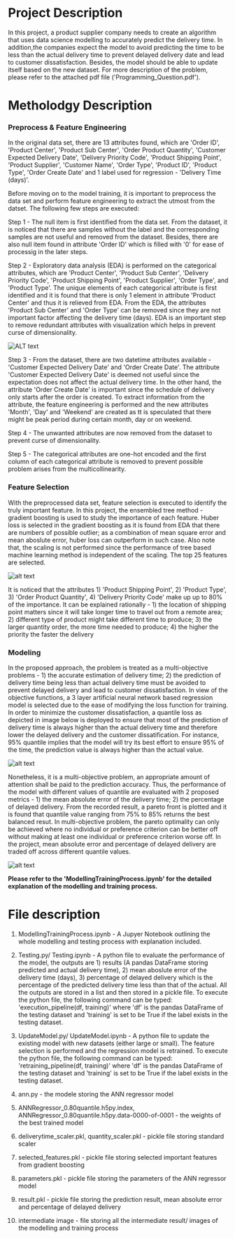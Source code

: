 # **Project Description**
In this project, a product supplier company needs to create an algorithm that uses data science modelling to accurately predict the delivery time. In addition,the companies expect the model to avoid predicting the time to be less than the actual delivery time to prevent delayed delivery date and lead to customer dissatisfaction. Besides, the model should be able to update itself based on the new dataset. For more description of the problem, please refer to the attached pdf file ('Programming_Question.pdf').

# **Metholodgy Description**

### **Preprocess & Feature Engineering**
In the original data set, there are 13 attributes found, which are 'Order ID', 'Product Center', 'Product Sub Center', 'Order Product Quantity', 'Customer Expected Delivery Date', 'Delivery Priority Code', 'Product Shipping Point', 'Product Supplier', 'Customer Name', 'Order Type', 'Product ID', 'Product Type', 'Order Create Date' and 1 label used for regression - 'Delivery Time (days)'.

Before moving on to the model training, it is important to preprocess the data set and perform feature engineering to extract the utmost from the datset. The following few steps are executed:

Step 1 - The null item is first identified from the data set. From the dataset, it is noticed that there are samples without the label and the corresponding samples are not useful and removed from the dataset. Besides, there are also null item found in attribute 'Order ID' which is filled with '0' for ease of processig in the later steps.

Step 2 - Exploratory data analysis (EDA) is performed on the categorical attributes, which are 'Product Center', 'Product Sub Center', 'Delivery Priority Code', 'Product Shipping Point', 'Product Supplier', 'Order Type', and 'Product Type'. The unique elements of each categorical attribute is first identified and it is found that there is only 1 element in attribute 'Product Center' and thus it is relieved from EDA. From the EDA, the attributes 'Product Sub Center' and 'Order Type' can be removed since they are not important factor affecting the delivery time (days). EDA is an important step to remove redundant attributes with visualization which helps in prevent curse of dimensionality.

![ALT text](https://github.com/ChongAih/HPE-Delivery-Time-Estimation/blob/image/EDA.png?raw=true)

Step 3 - From the dataset, there are two datetime attributes available - 'Customer Expected Delivery Date' and 'Order Create Date'. The attribute 'Customer Expected Delivery Date' is deemed not useful since the expectation does not affect the actual delivery time. In the other hand, the attribute 'Order Create Date' is important since the schedule of delivery only starts after the order is created. To extract information from the attribute, the feature engineering is performed and the new attributes 'Month', 'Day' and 'Weekend' are created as tt is speculated that there might be peak period during certain month, day or on weekend.

Step 4 - The unwanted attributes are now removed from the dataset to prevent curse of dimensionality.

Step 5 - The categorical attributes are one-hot encoded and the first column of each categorical attribute is removed to prevent possible problem arises from the multicollinearity.


### **Feature Selection**
With the preprocessed data set, feature selection is executed to identify the truly important feature. In this project, the ensembled tree method - gradient boosting is used to study the importance of each feature. Huber loss is selected in the gradient boosting as it is found from EDA that there are numbers of possible outlier; as a combination of mean square error and mean aboslute error, huber loss can outperform in such case. Also note that, the scaling is not performed since the performance of tree based machine learning method is independent of the scaling. The top 25 features are selected.

![alt text](https://github.com/ChongAih/HPE-Delivery-Time-Estimation/blob/image/importance.png?raw=true)

It is noticed that the attributes 1) 'Product Shipping Point', 2) 'Product Type', 3) 'Order Product Quantity', 4) 'Delivery Priority Code' make up up to 80% of the importance. It can be explained rationally - 1) the location of shipping point matters since it will take longer time to travel out from a remote area; 2) different type of product might take different time to produce; 3) the larger quantity order, the more time needed to produce; 4) the higher the priority the faster the delivery

### **Modeling**
In the proposed approach, the problem is treated as a multi-objective problems - 1) the accurate estimation of delivery time; 2) the prediction of delivery time being less than actual delivery time must be avoided to prevent delayed delivery and lead to customer dissatisfaction. In view of the objective functions, a 3 layer artificial neural network based regression model is selected due to the ease of modifying the loss function for training. In order to minimize the customer dissatisfaction, a quantile loss as depicted in image below is deployed to ensure that most of the prediction of delivery time is always higher than the actual delivery time and therefore lower the delayed delivery and the customer dissatification. For instance, 95% quantile implies that the model will try its best effort to ensure 95% of the time, the prediction value is always higher than the actual value.

![alt text](https://github.com/ChongAih/HPE-Delivery-Time-Estimation/blob/image/quantile_loss.png?raw=true)

Nonetheless, it is a multi-objective problem, an appropriate amount of attention shall be paid to the prediction accuracy. Thus, the performance of the model with different values of quantile are evaluated with 2 proposed metrics - 1) the mean absolute error of the delivery time; 2) the percentage of delayed delivery. From the recorded result, a pareto front is plotted and it is found that quantile value ranging from 75% to 85% returns the best balanced resut. In multi-objective problem, the pareto optimality can only be achieved where no individual or preference criterion can be better off without making at least one individual or preference criterion worse off. In the project, mean absolute error and percentage of delayed delivery are traded off across different quantile values.

![alt text](https://github.com/ChongAih/HPE-Delivery-Time-Estimation/blob/image/pareto.png?raw=true)

**Please refer to the 'ModellingTrainingProcess.ipynb' for the detailed explanation of the modelling and training process.**

# **File description**
1. ModellingTrainingProcess.ipynb - A Jupyer Notebook outlining the whole modelling and testing process with explanation included. 

2. Testing.py/ Testing.ipynb - A python file to evaluate the performance of the model, the outputs are 1) results (A pandas DataFrame storing predicted and actual delivery time), 2) mean aboslute error of the delivery time (days), 3) percentage of delayed delivery which is the percentage of the predicted delivery time less than that of the actual. All the outputs are stored in a list and then stored in a pickle file. To execute the python file, the following command can be typed: 'execution_pipeline(df, training)' where 'df' is the pandas DataFrame of the testing dataset and 'training' is set to be True if the label exists in the testing dataset.

3. UpdateModel.py/ UpdateModel.ipynb - A python file to update the existing model with new datasets (either large or small). The feature selection is performed and the regression model is retrained. To execute the python file, the following command can be typed: 'retraining_pipeline(df, training)' where 'df' is the pandas DataFrame of the testing dataset and 'training' is set to be True if the label exists in the testing dataset.

4. ann.py - the modele storing the ANN regressor model

5. ANNRegressor_0.80quantile.h5py.index, ANNRegressor_0.80quantile.h5py.data-0000-of-0001 - the weights of the best trained model

6. deliverytime_scaler.pkl, quantity_scaler.pkl - pickle file storing standard scaler

7. selected_features.pkl - pickle file storing selected important features from gradient boosting

8. parameters.pkl - pickle file storing the parameters of the ANN regressor model

9. result.pkl - pickle file storing the prediction result, mean absolute error and percentage of delayed delivery

10. intermediate image - file storing all the intermediate result/ images of the modelling and training process


